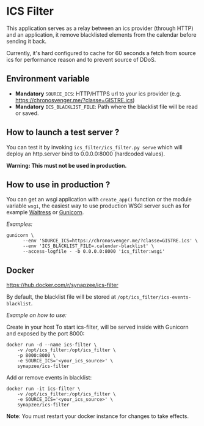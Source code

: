# ICS Filter

This application serves as a relay between an ics provider (through HTTP) and
an application, it remove blacklisted elements from the calendar before sending
it back.

Currently, it's hard configured to cache for 60 seconds a fetch from source
ics for performance reason and to prevent source of DDoS.

## Environment variable

* **Mandatory** `SOURCE_ICS`: HTTP/HTTPS url to your ics provider (e.g.
  https://chronosvenger.me/?classe=GISTRE.ics)
* **Mandatory** `ICS_BLACKLIST_FILE`: Path where the blacklist file will be
  read or saved.

## How to launch a test server ?

You can test it by invoking `ics_filter/ics_filter.py serve` which will deploy
an http.server bind to 0.0.0.0:8000 (hardcoded values).

**Warning: This must not be used in production.**

## How to use in production ?

You can get an wsgi application with `create_app()` function or the module
variable `wsgi`, the easiest way to use production WSGI server such as for
example
[Waitress](https://docs.pylonsproject.org/projects/waitress/en/latest/index.html)
or [Gunicorn](https://gunicorn.org/#docs).

_Examples:_

```
gunicorn \
      --env 'SOURCE_ICS=https://chronosvenger.me/?classe=GISTRE.ics' \
      --env 'ICS_BLACKLIST_FILE=.calendar-blacklist' \
      --access-logfile - -b 0.0.0.0:8000 'ics_filter:wsgi'
```

## Docker

https://hub.docker.com/r/synapzee/ics-filter

By default, the blacklist file will be stored at
`/opt/ics_filter/ics-events-blacklist`.

_Example on how to use:_

Create in your host 
To start ics-filter, will be served inside with Gunicorn and exposed by the
port 8000:

```
docker run -d --name ics-filter \
    -v /opt/ics_filter:/opt/ics_filter \
    -p 8000:8000 \
    -e SOURCE_ICS='<your_ics_source>' \
    synapzee/ics-filter
```

Add or remove events in blacklist:

```
docker run -it ics-filter \
    -v /opt/ics_filter:/opt/ics_filter \
    -e SOURCE_ICS='<your_ics_source>' \
    synapzee/ics-filter
```

**Note**: You must restart your docker instance for changes to take effects.

